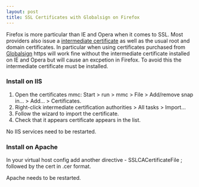 ```yaml
---
layout: post 
title: SSL Certificates with Globalsign on Firefox
---
```


Firefox is more particular than IE and Opera when it comes to SSL. Most
providers also issue a [intermediate
certificate](https://support.comodo.com/index.php?_m=knowledgebase&_a=viewarticle&kbarticleid=427)
as well as the usual root and domain certificates. In particular when
using certificates purchased from
[Globalsign](http://www.globalsign.com) https will work fine without the
intermediate certificate installed on IE and Opera but will cause an
excpetion in Firefox. To avoid this the intermediate certificate must be
installed.

### Install on IIS

1.  Open the certificates mmc: Start \> run \> mmc \> File \> Add/remove
    snap in\... \> Add\... \> Certificates.
2.  Right-click intermediate certification authorities \> All tasks \>
    Import\...
3.  Follow the wizard to import the certificate.
4.  Check that it appears certificate appears in the list.

No IIS services need to be restarted.

### Install on Apache

In your virtual host config add another directive - SSLCACertificateFile
; followed by the cert in .cer format.

Apache needs to be restarted.
